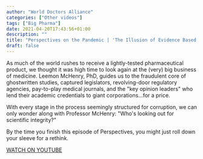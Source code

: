```yaml
---
author: "World Doctors Alliance"
categories: ["Other videos"]
tags: ["Big Pharma"]
date: 2021-04-20T17:43:56+01:00
description: ""
title: "Perspectives on the Pandemic | 'The Illusion of Evidence Based Medicine | Leemon McHenry, PhD'"
draft: false
---
```


As much of the world rushes to receive a lightly-tested pharmaceutical product, we thought it was high time to look again at the (very) big business of medicine. Leemon McHenry, PhD, guides us to the fraudulent core of ghostwritten studies, captured legislators, revolving-door regulatory agencies, pay-to-play medical journals, and the "key opinion leaders" who lend their academic credentials to giant corporations...for a price.    

With every stage in the process seemingly structured for corruption,  we can only wonder along with Professor McHenry: "Who's looking out for scientific integrity?"  

By the time you finish this episode of Perspectives, you might just roll down your sleeve for a rethink.   

[WATCH ON YOUTUBE](https://youtu.be/UAEAWyfuEWY)
